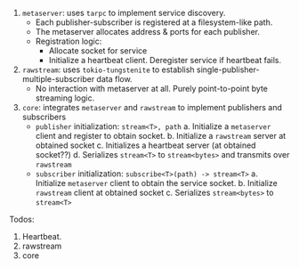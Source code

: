 1. `metaserver`: uses `tarpc` to implement service discovery. 
    - Each publisher-subscriber is registered at a filesystem-like path. 
    - The metaserver allocates address & ports for each publisher. 
    - Registration logic:
        - Allocate socket for service
        - Initialize a heartbeat client. Deregister service if heartbeat fails. 
2. `rawstream`: uses `tokio-tungstenite` to establish single-publisher-multiple-subscriber data flow. 
    - No interaction with metaserver at all. Purely point-to-point byte streaming logic. 
3. `core`: integrates `metaserver` and `rawstream` to implement publishers and subscribers
    - `publisher` initialization: `stream<T>, path`
        a. Initialize a `metaserver` client and register to obtain socket. 
        b. Initialize a `rawstream` server at obtained socket
        c. Initializes a heartbeat server (at obtained socket??)
        d. Serializes `stream<T>` to `stream<bytes>` and transmits over `rawstream`
    - `subscriber` initialization: `subscribe<T>(path) -> stream<T>`
        a. Initialize `metaserver` client to obtain the service socket. 
        b. Initialize `rawstream` client at obtained socket
        c. Serializes `stream<bytes>` to `stream<T>`


Todos:
1. Heartbeat. 
2. rawstream
3. core